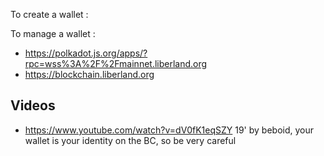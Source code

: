 
To create a wallet : 

To manage a wallet :
- https://polkadot.js.org/apps/?rpc=wss%3A%2F%2Fmainnet.liberland.org
- https://blockchain.liberland.org


Videos
------
* https://www.youtube.com/watch?v=dV0fK1eqSZY 19' by beboid, your wallet is your identity on the BC, so be very careful
